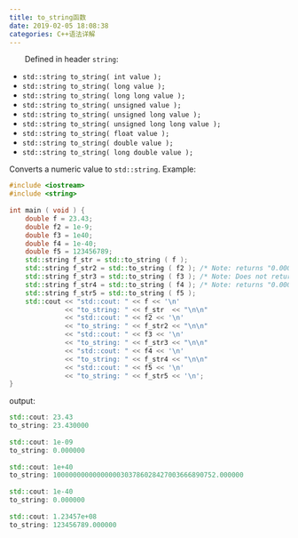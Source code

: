 ```yaml
---
title: to_string函数
date: 2019-02-05 18:08:38
categories: C++语法详解
---
```

&emsp;&emsp;Defined in header `string`:

- `std::string to_string( int value );`
- `std::string to_string( long value );`
- `std::string to_string( long long value );`
- `std::string to_string( unsigned value );`
- `std::string to_string( unsigned long value );`
- `std::string to_string( unsigned long long value );`
- `std::string to_string( float value );`
- `std::string to_string( double value );`
- `std::string to_string( long double value );`

Converts a numeric value to `std::string`. Example:

``` cpp
#include <iostream>
#include <string>
​
int main ( void ) {
    double f = 23.43;
    double f2 = 1e-9;
    double f3 = 1e40;
    double f4 = 1e-40;
    double f5 = 123456789;
    std::string f_str = std::to_string ( f );
    std::string f_str2 = std::to_string ( f2 ); /* Note: returns "0.000000" */
    std::string f_str3 = std::to_string ( f3 ); /* Note: Does not return "1e+40" */
    std::string f_str4 = std::to_string ( f4 ); /* Note: returns "0.000000" */
    std::string f_str5 = std::to_string ( f5 );
    std::cout << "std::cout: " << f << '\n'
              << "to_string: " << f_str  << "\n\n"
              << "std::cout: " << f2 << '\n'
              << "to_string: " << f_str2 << "\n\n"
              << "std::cout: " << f3 << '\n'
              << "to_string: " << f_str3 << "\n\n"
              << "std::cout: " << f4 << '\n'
              << "to_string: " << f_str4 << "\n\n"
              << "std::cout: " << f5 << '\n'
              << "to_string: " << f_str5 << '\n';
}
```

output:

``` cpp
std::cout: 23.43
to_string: 23.430000
​
std::cout: 1e-09
to_string: 0.000000
​
std::cout: 1e+40
to_string: 10000000000000000303786028427003666890752.000000
​
std::cout: 1e-40
to_string: 0.000000
​
std::cout: 1.23457e+08
to_string: 123456789.000000
```